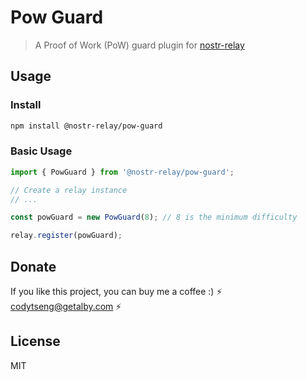 # Pow Guard

> A Proof of Work (PoW) guard plugin for [nostr-relay](https://github.com/CodyTseng/nostr-relay)

## Usage

### Install

```bash
npm install @nostr-relay/pow-guard
```

### Basic Usage

```typescript
import { PowGuard } from '@nostr-relay/pow-guard';

// Create a relay instance
// ...

const powGuard = new PowGuard(8); // 8 is the minimum difficulty

relay.register(powGuard);
```

## Donate

If you like this project, you can buy me a coffee :) ⚡️ codytseng@getalby.com ⚡️

## License

MIT
